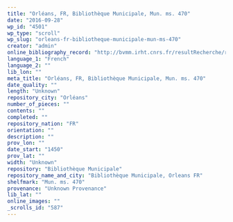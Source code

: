 ```yaml
---
title: "Orléans, FR, Bibliothèque Municipale, Mun. ms. 470"
date: "2016-09-28"
wp_id: "4501"
wp_type: "scroll"
wp_slug: "orleans-fr-bibliotheque-municipale-mun-ms-470"
creator: "admin"
online_bibliography_record: "http://bvmm.irht.cnrs.fr/resultRecherche/resultRecherche.php?COMPOSITION_ID=3106"
language_1: "French"
language_2: ""
lib_lon: ""
meta_title: "Orléans, FR, Bibliothèque Municipale, Mun. ms. 470"
date_quality: ""
length: "Unknown"
repository_city: "Orléans"
number_of_pieces: ""
contents: ""
completed: ""
repository_nation: "FR"
orientation: ""
description: ""
prov_lon: ""
date_start: "1450"
prov_lat: ""
width: "Unknown"
repository: "Bibliothèque Municipale"
repository_name_and_city: "Bibliothèque Municipale, Orleans FR"
shelfmark: "Mun. ms. 470"
provenance: "Unknown Provenance"
lib_lat: ""
online_images: ""
_scrolls_id: "587"
---
```



